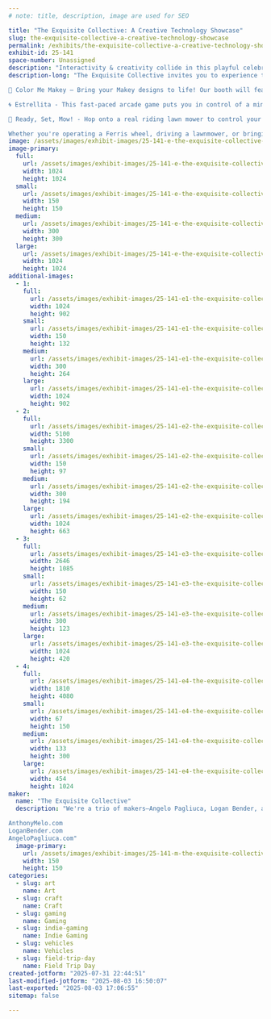 ```yaml
---
# note: title, description, image are used for SEO

title: "The Exquisite Collective: A Creative Technology Showcase"
slug: the-exquisite-collective-a-creative-technology-showcase
permalink: /exhibits/the-exquisite-collective-a-creative-technology-showcase/
exhibit-id: 25-141
space-number: Unassigned
description: "Interactivity & creativity collide in this playful celebration of imagination & technology."
description-long: "The Exquisite Collective invites you to experience three joyful, hands-on exhibits that blend technology, art, and cultural inspiration.

🎨 Color Me Makey — Bring your Makey designs to life! Our booth will feature several stations where kids can color and decorate their own Makey, and then see it brought to life through the magic of projection mapping. We want to empower kids to feel like they can make anything they set their minds too, even if it's larger than they are! In order to do that, we'll help the kids use the drawings they've made to power up and fuel our magical, interactive, projecta-makey device that turns their creations into a statue they can take a photo with!

🌀 Estrellita - This fast-paced arcade game puts you in control of a mini Ferris wheel inspired by Latin American carnivals. Using just one lever, players must race against the clock as they load and unload passengers to keep the timer alive—balancing chaos and rhythm in a game that pulses with energy.

🌱 Ready, Set, Mow! - Hop onto a real riding lawn mower to control your in-game racer in this delightfully absurd and competitive arcade experience. Mow your way to victory and prove you’re the fastest in the neighborhood!

Whether you're operating a Ferris wheel, driving a lawnmower, or bringing a character to life, there’s something for everyone at our booth—a celebration of joy, imagination, and the power of making."
image: /assets/images/exhibit-images/25-141-e-the-exquisite-collective-a-creative-technology-showcase-color-me-makey-temp-300x300.png
image-primary: 
  full:
    url: /assets/images/exhibit-images/25-141-e-the-exquisite-collective-a-creative-technology-showcase-color-me-makey-temp-full.png
    width: 1024
    height: 1024
  small:
    url: /assets/images/exhibit-images/25-141-e-the-exquisite-collective-a-creative-technology-showcase-color-me-makey-temp-150x150.png
    width: 150
    height: 150
  medium:
    url: /assets/images/exhibit-images/25-141-e-the-exquisite-collective-a-creative-technology-showcase-color-me-makey-temp-300x300.png
    width: 300
    height: 300
  large:
    url: /assets/images/exhibit-images/25-141-e-the-exquisite-collective-a-creative-technology-showcase-color-me-makey-temp-1024x1024.png
    width: 1024
    height: 1024
additional-images: 
  - 1:
    full:
      url: /assets/images/exhibit-images/25-141-e1-the-exquisite-collective-a-creative-technology-showcase-gameplay-1-full.jpg
      width: 1024
      height: 902
    small:
      url: /assets/images/exhibit-images/25-141-e1-the-exquisite-collective-a-creative-technology-showcase-gameplay-1-150x132.jpg
      width: 150
      height: 132
    medium:
      url: /assets/images/exhibit-images/25-141-e1-the-exquisite-collective-a-creative-technology-showcase-gameplay-1-300x264.jpg
      width: 300
      height: 264
    large:
      url: /assets/images/exhibit-images/25-141-e1-the-exquisite-collective-a-creative-technology-showcase-gameplay-1-1024x902.jpg
      width: 1024
      height: 902
  - 2:
    full:
      url: /assets/images/exhibit-images/25-141-e2-the-exquisite-collective-a-creative-technology-showcase-readysetmow-logo-full.png
      width: 5100
      height: 3300
    small:
      url: /assets/images/exhibit-images/25-141-e2-the-exquisite-collective-a-creative-technology-showcase-readysetmow-logo-150x97.png
      width: 150
      height: 97
    medium:
      url: /assets/images/exhibit-images/25-141-e2-the-exquisite-collective-a-creative-technology-showcase-readysetmow-logo-300x194.png
      width: 300
      height: 194
    large:
      url: /assets/images/exhibit-images/25-141-e2-the-exquisite-collective-a-creative-technology-showcase-readysetmow-logo-1024x663.png
      width: 1024
      height: 663
  - 3:
    full:
      url: /assets/images/exhibit-images/25-141-e3-the-exquisite-collective-a-creative-technology-showcase-estrellita-logo-final-full.png
      width: 2646
      height: 1085
    small:
      url: /assets/images/exhibit-images/25-141-e3-the-exquisite-collective-a-creative-technology-showcase-estrellita-logo-final-150x62.png
      width: 150
      height: 62
    medium:
      url: /assets/images/exhibit-images/25-141-e3-the-exquisite-collective-a-creative-technology-showcase-estrellita-logo-final-300x123.png
      width: 300
      height: 123
    large:
      url: /assets/images/exhibit-images/25-141-e3-the-exquisite-collective-a-creative-technology-showcase-estrellita-logo-final-1024x420.png
      width: 1024
      height: 420
  - 4:
    full:
      url: /assets/images/exhibit-images/25-141-e4-the-exquisite-collective-a-creative-technology-showcase-pxl-20250616-184936394-2-full.jpg
      width: 1810
      height: 4080
    small:
      url: /assets/images/exhibit-images/25-141-e4-the-exquisite-collective-a-creative-technology-showcase-pxl-20250616-184936394-2-67x150.jpg
      width: 67
      height: 150
    medium:
      url: /assets/images/exhibit-images/25-141-e4-the-exquisite-collective-a-creative-technology-showcase-pxl-20250616-184936394-2-133x300.jpg
      width: 133
      height: 300
    large:
      url: /assets/images/exhibit-images/25-141-e4-the-exquisite-collective-a-creative-technology-showcase-pxl-20250616-184936394-2-454x1024.jpg
      width: 454
      height: 1024
maker: 
  name: "The Exquisite Collective"
  description: "We're a trio of makers—Angelo Pagliuca, Logan Bender, and Anthony Melo—who share a background in the themed entertainment industry, including time at Universal Creative’s R&D team. United by a passion for blending art, technology, and playful storytelling, we create interactive experiences that spark curiosity and joy. This year, we're teaming up to debut a new collaborative project alongside updated versions of two crowd favorites.

AnthonyMelo.com
LoganBender.com
AngeloPagliuca.com"
  image-primary:
    url: /assets/images/exhibit-images/25-141-m-the-exquisite-collective-a-creative-technology-showcase-group-icon-with-title-150x150.png
    width: 150
    height: 150
categories: 
  - slug: art
    name: Art
  - slug: craft
    name: Craft
  - slug: gaming
    name: Gaming
  - slug: indie-gaming
    name: Indie Gaming
  - slug: vehicles
    name: Vehicles
  - slug: field-trip-day
    name: Field Trip Day
created-jotform: "2025-07-31 22:44:51"
last-modified-jotform: "2025-08-03 16:50:07"
last-exported: "2025-08-03 17:06:55"
sitemap: false

---
```

